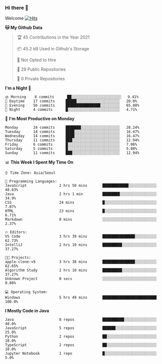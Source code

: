 ### Hi there 👋 

Welcome [![Hits](https://hits.seeyoufarm.com/api/count/incr/badge.svg?url=https%3A%2F%2Fgithub.com%2Fharry4455&count_bg=%2379C83D&title_bg=%23555555&icon=&icon_color=%23E7E7E7&title=hits&edge_flat=false)](https://hits.seeyoufarm.com)


<!--
**harry4455/harry4455** is a ✨ _special_ ✨ repository because its `README.md` (this file) appears on your GitHub profile.

Here are some ideas to get you started:

- 🔭 I’m currently working on ...
- 🌱 I’m currently learning ...
- 👯 I’m looking to collaborate on ...
- 🤔 I’m looking for help with ...
- 💬 Ask me about ...
- 📫 How to reach me: ...
- 😄 Pronouns: ...
- ⚡ Fun fact: ...
-->

<!--START_SECTION:waka-->
**🐱 My Github Data** 

> 🏆 45 Contributions in the Year 2021
 > 
> 📦 45.2 kB Used in Github's Storage 
 > 
> 🚫 Not Opted to Hire
 > 
> 📜 29 Public Repositories 
 > 
> 🔑 0 Private Repositories  
 > 
**I'm a Night 🦉** 

```text
🌞 Morning    8 commits      ██░░░░░░░░░░░░░░░░░░░░░░░   9.41% 
🌆 Daytime    17 commits     █████░░░░░░░░░░░░░░░░░░░░   20.0% 
🌃 Evening    56 commits     ████████████████░░░░░░░░░   65.88% 
🌙 Night      4 commits      █░░░░░░░░░░░░░░░░░░░░░░░░   4.71%

```
📅 **I'm Most Productive on Monday** 

```text
Monday       24 commits     ███████░░░░░░░░░░░░░░░░░░   28.24% 
Tuesday      14 commits     ████░░░░░░░░░░░░░░░░░░░░░   16.47% 
Wednesday    14 commits     ████░░░░░░░░░░░░░░░░░░░░░   16.47% 
Thursday     11 commits     ███░░░░░░░░░░░░░░░░░░░░░░   12.94% 
Friday       6 commits      █░░░░░░░░░░░░░░░░░░░░░░░░   7.06% 
Saturday     5 commits      █░░░░░░░░░░░░░░░░░░░░░░░░   5.88% 
Sunday       11 commits     ███░░░░░░░░░░░░░░░░░░░░░░   12.94%

```


📊 **This Week I Spent My Time On** 

```text
⌚︎ Time Zone: Asia/Seoul

💬 Programming Languages: 
JavaScript               2 hrs 50 mins       ████████████░░░░░░░░░░░░░   48.83% 
Java                     2 hrs 1 min         ████████░░░░░░░░░░░░░░░░░   34.9% 
CSS                      24 mins             █░░░░░░░░░░░░░░░░░░░░░░░░   7.07% 
HTML                     23 mins             █░░░░░░░░░░░░░░░░░░░░░░░░   6.71% 
Markdown                 8 mins              ░░░░░░░░░░░░░░░░░░░░░░░░░   2.37%

🔥 Editors: 
VS Code                  3 hrs 39 mins       ███████████████░░░░░░░░░░   62.73% 
IntelliJ                 2 hrs 10 mins       █████████░░░░░░░░░░░░░░░░   37.27%

🐱‍💻 Projects: 
apple-clone-v9           3 hrs 38 mins       ███████████████░░░░░░░░░░   62.65% 
Algorithm Study          2 hrs 10 mins       █████████░░░░░░░░░░░░░░░░   37.27% 
Unknown Project          0 secs              ░░░░░░░░░░░░░░░░░░░░░░░░░   0.08%

💻 Operating System: 
Windows                  5 hrs 49 mins       █████████████████████████   100.0%

```

**I Mostly Code in Java** 

```text
Java                     8 repos             ██████████░░░░░░░░░░░░░░░   40.0% 
JavaScript               5 repos             ██████░░░░░░░░░░░░░░░░░░░   25.0% 
Python                   2 repos             ██░░░░░░░░░░░░░░░░░░░░░░░   10.0% 
TypeScript               2 repos             ██░░░░░░░░░░░░░░░░░░░░░░░   10.0% 
Jupyter Notebook         1 repo              █░░░░░░░░░░░░░░░░░░░░░░░░   5.0%

```



<!--END_SECTION:waka-->
